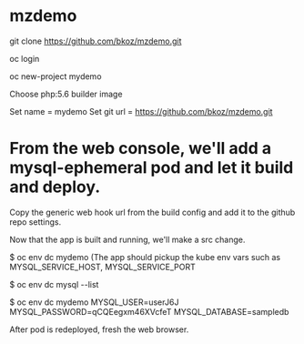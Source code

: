 # mzdemo

git clone https://github.com/bkoz/mzdemo.git

oc login

oc new-project mydemo

Choose php:5.6 builder image

Set name = mydemo
Set git url = https://github.com/bkoz/mzdemo.git

# From the web console, we'll add a mysql-ephemeral pod and let it build and deploy.

Copy the generic web hook url from the build config and add it to the github repo settings.

Now that the app is built and running, we'll make a src change.


$ oc env dc mydemo (The app should pickup the kube env vars such as MYSQL_SERVICE_HOST, MYSQL_SERVICE_PORT

$ oc env dc mysql --list

$ oc env dc mydemo MYSQL_USER=userJ6J MYSQL_PASSWORD=qCQEegxm46XVcfeT MYSQL_DATABASE=sampledb

After pod is redeployed, fresh the web browser.

